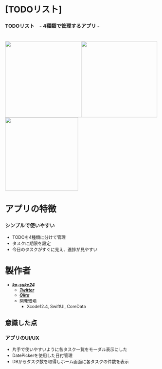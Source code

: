 # [TODOリスト]
### TODOリスト　- 4種類で管理するアプリ -

#

<img src="https://user-images.githubusercontent.com/64761563/117969954-090e5300-b363-11eb-809e-58777b1dae6f.png" width="250"><img src="https://user-images.githubusercontent.com/64761563/118016498-6d93d700-b390-11eb-988d-636f5d078225.gif" width="250">
<img src="https://user-images.githubusercontent.com/64761563/118017513-aed8b680-b391-11eb-9dfc-a904d665e552.gif" width="240">


# アプリの特徴
### シンプルで使いやすい
 - TODOを4種類に分けて管理
 - タスクに期限を設定
 - 今日のタスクがすぐに見え、進捗が見やすい

# 製作者
+ [***ko-suke24***](https://github.com/ko-suke24)
    + [***Twitter***](https://twitter.com/Kou_567)
    + [***Qiita***](https://qiita.com/ko-suke24)
  + 開発環境
      + Xcode12.4, SwiftUI, CoreData
      
## 意識した点
### アプリのUI/UX
 - 片手で使いやすいように各タスク一覧をモーダル表示にした
 - DatePickerを使用した日付管理
 - DBからタスク数を取得しホーム画面に各タスクの件数を表示
